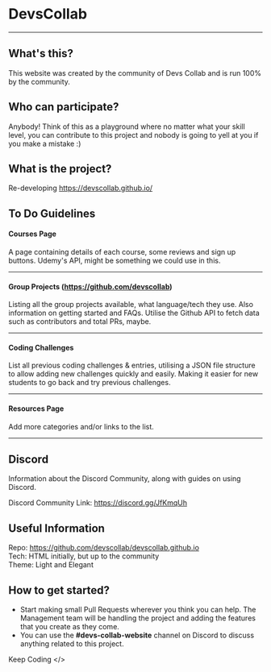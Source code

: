 # DevsCollab
---

## What's this?
This website was created by the community of Devs Collab and is run 100% by the community.

## Who can participate?
Anybody! Think of this as a playground where no matter what your skill level, you can contribute to this project and nobody is going to yell at you if you make a mistake :)

## What is the project?
Re-developing  https://devscollab.github.io/  

## To Do Guidelines

#### Courses Page
A page containing details of each course, some reviews and sign up buttons.
Udemy's API, might be something we could use in this.

-----

#### Group Projects (https://github.com/devscollab)  
Listing all the group projects available, what language/tech they use. Also information on getting started and FAQs. Utilise the Github API to fetch data such as contributors and total PRs, maybe.

-----

#### Coding Challenges

List all previous coding challenges & entries, utilising a JSON file structure to allow adding new challenges quickly and easily. Making it easier for new students to go back and try previous challenges.

-----

#### Resources Page  

Add more categories and/or links to the list.

-----


## Discord

Information about the Discord Community, along with guides on using Discord.

Discord Community Link: https://discord.gg/JfKmqUh

## Useful Information
Repo: https://github.com/devscollab/devscollab.github.io   
Tech: HTML initially, but up to the community  
Theme: Light and Elegant  


## How to get started?
- Start making small Pull Requests wherever you think you can help. The Management team will be handling the project and adding the features that you create as they come.  
- You can use the **#devs-collab-website** channel on Discord to discuss anything related to this project.  

Keep Coding </>
